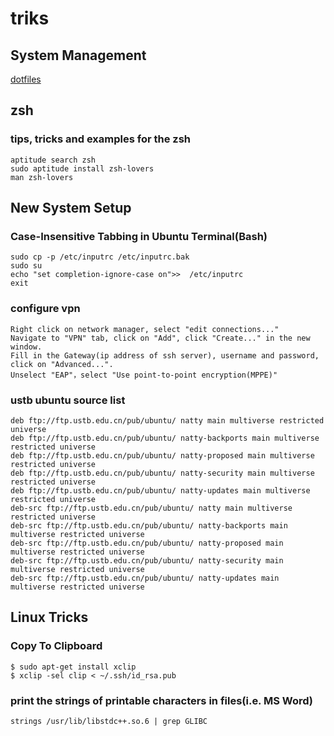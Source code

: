 triks
=====
## System Management
[dotfiles](http://dotfiles.github.com/)
## zsh
### tips, tricks and examples for the zsh
    aptitude search zsh
    sudo aptitude install zsh-lovers
    man zsh-lovers
    
## New System Setup
### Case-Insensitive Tabbing in Ubuntu Terminal(Bash)
    sudo cp -p /etc/inputrc /etc/inputrc.bak
    sudo su
    echo "set completion-ignore-case on">>  /etc/inputrc
    exit
    
### configure vpn
    Right click on network manager, select "edit connections..."
    Navigate to "VPN" tab, click on "Add", click "Create..." in the new window.
    Fill in the Gateway(ip address of ssh server), username and password, click on "Advanced...".
    Unselect "EAP"，select "Use point-to-point encryption(MPPE)"

### ustb ubuntu source list
    deb ftp://ftp.ustb.edu.cn/pub/ubuntu/ natty main multiverse restricted universe
    deb ftp://ftp.ustb.edu.cn/pub/ubuntu/ natty-backports main multiverse restricted universe
    deb ftp://ftp.ustb.edu.cn/pub/ubuntu/ natty-proposed main multiverse restricted universe
    deb ftp://ftp.ustb.edu.cn/pub/ubuntu/ natty-security main multiverse restricted universe
    deb ftp://ftp.ustb.edu.cn/pub/ubuntu/ natty-updates main multiverse restricted universe
    deb-src ftp://ftp.ustb.edu.cn/pub/ubuntu/ natty main multiverse restricted universe
    deb-src ftp://ftp.ustb.edu.cn/pub/ubuntu/ natty-backports main multiverse restricted universe
    deb-src ftp://ftp.ustb.edu.cn/pub/ubuntu/ natty-proposed main multiverse restricted universe
    deb-src ftp://ftp.ustb.edu.cn/pub/ubuntu/ natty-security main multiverse restricted universe
    deb-src ftp://ftp.ustb.edu.cn/pub/ubuntu/ natty-updates main multiverse restricted universe

## Linux Tricks
### Copy To Clipboard
    $ sudo apt-get install xclip
    $ xclip -sel clip < ~/.ssh/id_rsa.pub
### print the strings of printable characters in files(i.e. MS Word)
    strings /usr/lib/libstdc++.so.6 | grep GLIBC